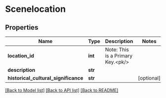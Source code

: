 # Scenelocation

## Properties
Name | Type | Description | Notes
------------ | ------------- | ------------- | -------------
**location_id** | **int** | Note: This is a Primary Key.&lt;pk/&gt; | 
**description** | **str** |  | 
**historical_cultural_significance** | **str** |  | [optional] 

[[Back to Model list]](../README.md#documentation-for-models) [[Back to API list]](../README.md#documentation-for-api-endpoints) [[Back to README]](../README.md)

